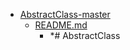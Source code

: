 - <a href = "E:\Node_projects\Node_Way\ArchivTSH_2\ArhivTimur_2\AbstractClass-master\cat.AbstractClass-master\dir.AbstractClass-master.md">AbstractClass-master</a>
    - <a href = "E:\Node_projects\Node_Way\ArchivTSH_2\ArhivTimur_2\AbstractClass-master\README.md">README.md</a>
        - *# AbstractClass
